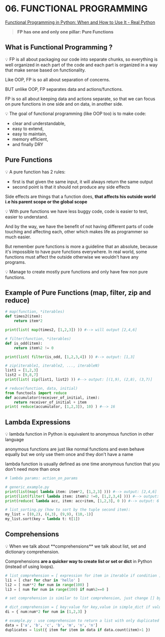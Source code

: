 # 06. FUNCTIONAL PROGRAMMING

[Functional Programming in Python: When and How to Use It - Real Python](https://realpython.com/python-functional-programming/)

> **FP has one and only one pillar: Pure Functions**
> 

## What is Functional Programming ?

<aside>
💡 FP is all about packaging our code into separate chunks, so everything is well organized in each part of the code and each part is organized in a way that make sense based on functionality.

Like OOP, FP is so all about separation of concerns.

BUT unlike OOP, FP separates data and actions/functions.

FP is so all about keeping data and actions separate, so that we can focus on pure functions in one side and on data, in another side.

</aside>

<aside>
💡 The goal of functional programming (like OOP too) is to make code:

- clear and understandable,
- easy to extend,
- easy to maintain,
- memory efficient,
- and finally DRY
</aside>

## Pure Functions

<aside>
💡 A pure function has 2 rules:

- first is that given the same input, it will always return the same output
- second point is that it should not produce any side effects

Side effects are things that a function does, **that affects his outside world i.e his parent scope or the global scope**

</aside>

<aside>
💡 With pure functions we have less buggy code, code is easier to test, easier to understand.

And by the way, we have the benefit of not having different parts of code touching and affecting each, other which makes life as programmer so much easier.

But remember pure functions is more a guideline that an absolute, because it's impossible to have pure functions everywhere.
In real world, some functions must affect the outside otherwise we wouldn't have any programs.

</aside>

<aside>
💡 Manage to create mostly pure functions and only have few non pure functions.

</aside>

## Example of Pure Functions (map, filter, zip and reduce)

```python
# map(function, *iterables)
def times2(item):
	return item*2

print(list( map(times2, [1,2,3]) )) #--> will output [2,4,6]

# filter(function, *iterables)
def is_odd(item):
	return item%2 != 0

print(list( filter(is_odd, [1,2,3,4]) )) #--> output: [1,3]

# zip(iterable1, iterable2, ..., iterableN)
list1 = [1,2,3]
list2 = [9,8,7]
print(list( zip(list1, list2) )) #--> output: [(1,9), (2,8), (3,7)]

# reduce(function, data, initial)
from functools import reduce
def accumulator(receiver_of_initial, item):
	return receiver_of_initial + item
print( reduce(accumulator, [1,2,3]), 10) ) #--> 16
```

## Lambda Expressions

<aside>
💡 lambda function in Python is equivalent to anonymous function in other language

anonymous functions are just like normal functions and even behave equally but we only use them once and they don't have a name

lambda function is usually defined as one time anonymous function that you don't need more than once

</aside>

```python
# lambda params: action_on_params

# generic_example.py
print(list(map( lambda item: item*2, [1,2,3] ))) #--> output: [2,4,6]
print(list(filter( lambda item: item%2 !=0, [1,2,3,4] ))) #--> output: [1,3]
print(reduce( lambda acc, item: acc+item, [1,2,3], 0 )) #--> output: 6

# list_sorting.py (how to sort by the tuple second item):
my_list = [(0,2), (4,3), (9,9), (10,-1)]
my_list.sort(key = lambda t: t[1])
```

## Comprehensions

<aside>
💡 When we talk about **comprehensions** we talk about list, set and dictionary comprehension.

Comprehensions **are a quicker way to create list or set or dict** in Python (instead of using loops).

</aside>

```python
# list_comprehension = [ expression for item in iterable if condition ]
li1 = [ char for char in 'hello' ]
li2 = [ num**2 for num in range(100) ]
li3 = [ num for num in range(100) if num%2==0 ]

# set comprehension is similar to list comprehension, just change [] by {}

# dict_comprehension = { key:value for key,value in simple_dict if value%2==0 }
di = { num:num*2 for num in [1,2,3] }
```

```python
# example.py : use comprehension to return a list with only duplicated items
data = ['a', 'b', 'c', 'b', 'm', 'n', 'n']
duplicates = list({ item for item in data if data.count(item)>1 })
```